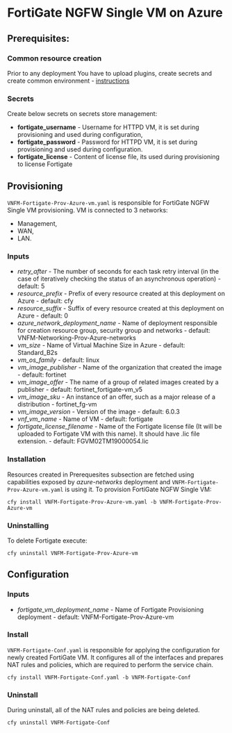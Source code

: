 # FortiGate NGFW Single VM on Azure

## Prerequisites:

### Common resource creation
Prior to any deployment You have to upload plugins, create secrets and create common environment - [instructions](../common/README.md)

### Secrets

Create below secrets on secrets store management:
* **fortigate_username** - Username for HTTPD VM, it is set during provisioning and used during configuration,
* **fortigate_password** - Password for HTTPD VM, it is set during provisioning and used during configuration. 
* **fortigate_license** - Content of license file, its used during provisioning to license Fortigate


## Provisioning

``VNFM-Fortigate-Prov-Azure-vm.yaml`` is responsible for FortiGate NGFW Single VM provisioning. VM is connected to 3 networks:
* Management,
* WAN,
* LAN.

### Inputs

* *retry_after* - The number of seconds for each task retry interval (in the
          case of iteratively checking the status of an asynchronous operation) - default: 5
* *resource_prefix* - Prefix of every resource created at this deployment on Azure - default: cfy
* *resource_suffix* - Suffix of every resource created at this deployment on Azure - default: 0
* *azure_network_deployment_name* - Name of deployment responsible for creation resource group, security group and networks -
    default: VNFM-Networking-Prov-Azure-networks
* *vm_size* - Name of Virtual Machine Size in Azure - default: Standard_B2s
* *vm_os_family* - default: linux
* *vm_image_publisher* - Name of the organization that created the image - default: fortinet
* *vm_image_offer* - The name of a group of related images created by a publisher - default: fortinet_fortigate-vm_v5
* *vm_image_sku* - An instance of an offer, such as a major release of a distribution - fortinet_fg-vm
* *vm_image_version* - Version of the image - default: 6.0.3
* *vnf_vm_name* - Name of VM - default: fortigate
* *fortigate_license_filename* - Name of the Fortigate license file (It will be uploaded to Fortigate VM with this name). It should have .lic file extension. - default: FGVM02TM19000054.lic 

### Installation

Resources created in Prerequesites subsection are fetched using capabilities exposed by *azure-networks* deployment and ``VNFM-Fortigate-Prov-Azure-vm.yaml`` is using it.
To provision FortiGate NGFW Single VM:

``cfy install VNFM-Fortigate-Prov-Azure-vm.yaml -b VNFM-Fortigate-Prov-Azure-vm``

### Uninstalling
To delete Fortigate execute:

``cfy uninstall VNFM-Fortigate-Prov-Azure-vm``

## Configuration

### Inputs

* *fortigate_vm_deployment_name* - Name of Fortigate Provisioning deployment - default: VNFM-Fortigate-Prov-Azure-vm

### Install
``VNFM-Fortigate-Conf.yaml`` is responsible for applying the configuration for newly created FortiGate VM. It configures all of the interfaces and prepares NAT rules and policies, which are required to perform the service chain.

``cfy install VNFM-Fortigate-Conf.yaml -b VNFM-Fortigate-Conf``

### Uninstall
During uninstall, all of the NAT rules and policies are being deleted.

``cfy uninstall VNFM-Fortigate-Conf``

